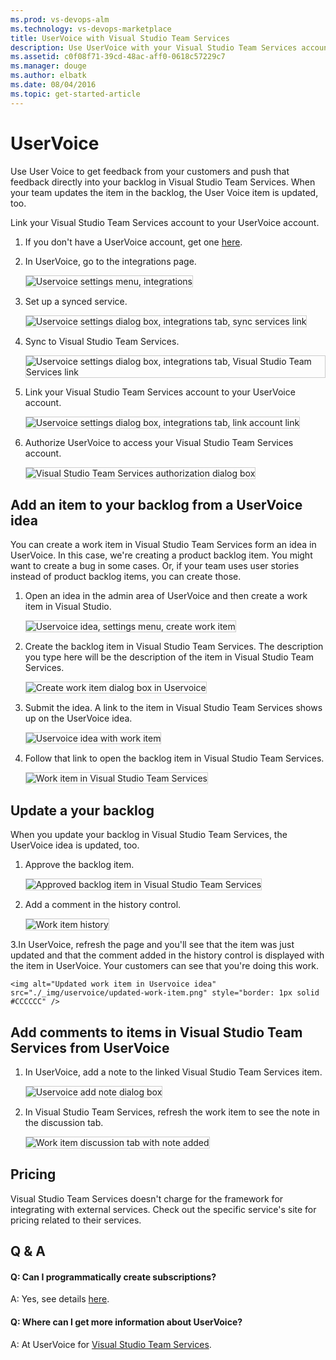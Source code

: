 ```yaml
---
ms.prod: vs-devops-alm
ms.technology: vs-devops-marketplace
title: UserVoice with Visual Studio Team Services
description: Use UserVoice with your Visual Studio Team Services account
ms.assetid: c0f08f71-39cd-48ac-aff0-0618c57229c7
ms.manager: douge
ms.author: elbatk
ms.date: 08/04/2016
ms.topic: get-started-article
---
```


# UserVoice

Use User Voice to get feedback from your customers and push that feedback directly into your backlog in Visual Studio Team Services.
When your team updates the item in the backlog, the User Voice item is updated, too. 

Link your Visual Studio Team Services account to your UserVoice account.

1. If you don't have a UserVoice account, get one [here](https://www.uservoice.com/for/visual-studio-online/).

2. In UserVoice, go to the integrations page.

	<img alt="Uservoice settings menu, integrations" src="./_img/uservoice/uservoice-integrations-menu.png" style="border: 1px solid #CCCCCC" />

3. Set up a synced service.

	<img alt="Uservoice settings dialog box, integrations tab, sync services link" src="./_img/uservoice/uservoice-sync-services.png" style="border: 1px solid #CCCCCC" />

4. Sync to Visual Studio Team Services.

	<img alt="Uservoice settings dialog box, integrations tab, Visual Studio Team Services link" src="./_img/uservoice/sync-visual-studio-online.png" style="border: 1px solid #CCCCCC" />

5. Link your Visual Studio Team Services account to your UserVoice account. 

	<img alt="Uservoice settings dialog box, integrations tab, link account link" src="./_img/uservoice/uservoice-link-account.png" style="border: 1px solid #CCCCCC" />

	
6. Authorize UserVoice to access your Visual Studio Team Services account. 

	<img alt="Visual Studio Team Services authorization dialog box" src="./_img/uservoice/authorize.png" style="border: 1px solid #CCCCCC" />

## Add an item to your backlog from a UserVoice idea

You can create a work item in Visual Studio Team Services form an idea in UserVoice.
In this case, we're creating a product backlog item. You might want to create a bug in some cases.
Or, if your team uses user stories instead of product backlog items, you can create those.

1. Open an idea in the admin area of UserVoice and then create a work item in Visual Studio.

	<img alt="Uservoice idea, settings menu, create work item" src="./_img/uservoice/uservoice-idea.png" style="border: 1px solid #CCCCCC" />

2. Create the backlog item in Visual Studio Team Services.
The description you type here will be the description of the item in Visual Studio Team Services.

	<img alt="Create work item dialog box in Uservoice" src="./_img/uservoice/uservoice-create-work-item.png" style="border: 1px solid #CCCCCC" />

3. Submit the idea. A link to the item in Visual Studio Team Services shows up on the UserVoice idea.

	<img alt="Uservoice idea with work item" src="./_img/uservoice/idea-with-work-item.png" style="border: 1px solid #CCCCCC" />

4. Follow that link to open the backlog item in Visual Studio Team Services.

	<img alt="Work item in Visual Studio Team Services" src="./_img/uservoice/work-item.png" style="border: 1px solid #CCCCCC" />

## Update a your backlog

When you update your backlog in Visual Studio Team Services, the UserVoice idea is updated, too.

1. Approve the backlog item.

	<img alt="Approved backlog item in Visual Studio Team Services" src="./_img/uservoice/approved-backlog-item.png" style="border: 1px solid #CCCCCC" />

2. Add a comment in the history control.

	<img alt="Work item history" src="./_img/uservoice/work-item-history.png" style="border: 1px solid #CCCCCC" />

3.In UserVoice, refresh the page and you'll see that the item was just updated
and that the comment added in the history control is displayed with the item in UserVoice.
Your customers can see that you're doing this work.

	<img alt="Updated work item in Uservoice idea" src="./_img/uservoice/updated-work-item.png" style="border: 1px solid #CCCCCC" />

## Add comments to items in Visual Studio Team Services from UserVoice

1. In UserVoice, add a note to the linked Visual Studio Team Services item.

	<img alt="Uservoice add note dialog box" src="./_img/uservoice/add-note.png" style="border: 1px solid #CCCCCC" />

2. In Visual Studio Team Services, refresh the work item to see the note in the discussion tab.

	<img alt="Work item discussion tab with note added" src="./_img/uservoice/work-item-discussion.png" style="border: 1px solid #CCCCCC" />

## Pricing
Visual Studio Team Services doesn't charge for the framework for integrating with external services. Check out the specific service's site
for pricing related to their services. 

## Q & A

<!-- BEGINSECTION class="m-qanda" -->

#### Q: Can I programmatically create subscriptions?

A: Yes, see details [here](../create-subscription.md).

#### Q: Where can I get more information about UserVoice?

A: At UserVoice for [Visual Studio Team Services](https://www.uservoice.com/for/visual-studio-online/).

<!-- ENDSECTION -->